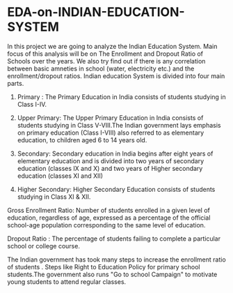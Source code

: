 # EDA-on-INDIAN-EDUCATION-SYSTEM

In this project we are going to analyze the Indian Education System. Main focus of this analysis will be on The Enrollment and Dropout Ratio of Schools over the years. We also try find out if there is any correlation between basic amneties in school (water, electricity etc.) and the enrollment/dropout ratios. Indian education System is divided into four main parts.

1) Primary : The Primary Education in India consists of students studying in Class I-IV.

2) Upper Primary: The Upper Primary Education in India consists of students studying in Class V-VIII.The Indian government lays emphasis on primary education (Class I-VIII) also referred to as elementary education, to children aged 6 to 14 years old.

3) Secondary: Secondary education in India begins after eight years of elementary education and is divided into two years of secondary education (classes IX and X) and two years of Higher secondary education (classes XI and XII)

4) Higher Secondary: Higher Secondary Education consists of students studying in Class XI & XII.

Gross Enrollment Ratio: Number of students enrolled in a given level of education, regardless of age, expressed as a percentage of the official school-age population corresponding to the same level of education.

Dropout Ratio : The percentage of students failing to complete a particular school or college course.

The Indian government has took many steps to increase the enrollment ratio of students . Steps like Right to Education Policy for primary school students.The government also runs "Go to school Campaign" to motivate young students to attend regular classes.
